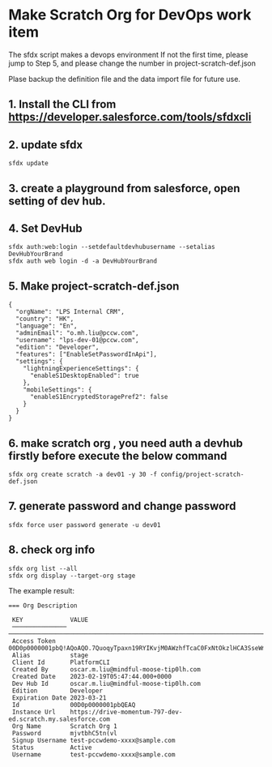 # Make Scratch Org for DevOps work item

The sfdx script makes a devops environment
If not the first time, please jump to Step 5, and please change the number in project-scratch-def.json

Plase backup the definition file and the data import file for future use. 

## 1. Install the CLI from https://developer.salesforce.com/tools/sfdxcli

## 2. update sfdx
```
sfdx update
```

## 3. create a playground from salesforce, open setting of dev hub. 

## 4. Set DevHub
```
sfdx auth:web:login --setdefaultdevhubusername --setalias DevHubYourBrand
sfdx auth web login -d -a DevHubYourBrand
```
## 5. Make project-scratch-def.json
```
{
  "orgName": "LPS Internal CRM",
  "country": "HK",
  "language": "En",
  "adminEmail": "o.mh.liu@pccw.com",
  "username": "lps-dev-01@pccw.com",
  "edition": "Developer",
  "features": ["EnableSetPasswordInApi"],
  "settings": {
    "lightningExperienceSettings": {
      "enableS1DesktopEnabled": true
    },
    "mobileSettings": {
      "enableS1EncryptedStoragePref2": false
    }
  }
}

```
## 6. make scratch org , you need auth a devhub firstly before execute the below command 
```
sfdx org create scratch -a dev01 -y 30 -f config/project-scratch-def.json
```

## 7. generate password and change password
```
sfdx force user password generate -u dev01
```

## 8. check org info 
```
sfdx org list --all
sfdx org display --target-org stage
```

The example result:
```
=== Org Description

 KEY             VALUE                                                                                                  
 ─────────────── ────────────────────────────────────────────────────────────────────────────────────────────────────── 
 Access Token    00D0p0000001pbQ!AQoAQO.7QuoqyTpaxn19RYIKvjM0AWzhfTcaC0FxNtOkzlHCA3SseWmcat9wJnVWHfDNtVvYm_NqqT6vv_Bao… 
 Alias           stage                                                                                                  
 Client Id       PlatformCLI                                                                                            
 Created By      oscar.m.liu@mindful-moose-tip0lh.com                                                                   
 Created Date    2023-02-19T05:47:44.000+0000                                                                           
 Dev Hub Id      oscar.m.liu@mindful-moose-tip0lh.com                                                                   
 Edition         Developer                                                                                              
 Expiration Date 2023-03-21                                                                                             
 Id              00D0p0000001pbQEAQ                                                                                     
 Instance Url    https://drive-momentum-797-dev-ed.scratch.my.salesforce.com                                            
 Org Name        Scratch Org 1                                                                                          
 Password        mjvtbhC5tn(vl                                                                                          
 Signup Username test-pccwdemo-xxxx@sample.com                                                                          
 Status          Active                                                                                                 
 Username        test-pccwdemo-xxxx@sample.com

```

